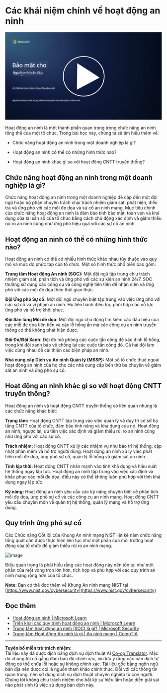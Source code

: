<!--
CO_OP_TRANSLATOR_METADATA:
{
  "original_hash": "6a55b31df9eebf550d040cef0ef7dff3",
  "translation_date": "2025-09-04T02:03:59+00:00",
  "source_file": "4.1 SecOps key concepts.md",
  "language_code": "vi"
}
-->
# Các khái niệm chính về hoạt động an ninh

[![Xem video](../../translated_images/4-1_placeholder.0123f726051a7b9662e6dfa95b10962cbe64c002cde9640da84711fd8d3df642.vi.png)](https://learn-video.azurefd.net/vod/player?id=6a1cf511-89e0-493a-8ef9-91c458200266)

Hoạt động an ninh là một thành phần quan trọng trong chức năng an ninh tổng thể của một tổ chức. Trong bài học này, chúng ta sẽ tìm hiểu thêm về:

- Chức năng hoạt động an ninh trong một doanh nghiệp là gì?

- Hoạt động an ninh có thể có những hình thức nào?

- Hoạt động an ninh khác gì so với hoạt động CNTT truyền thống?

## Chức năng hoạt động an ninh trong một doanh nghiệp là gì?

Chức năng hoạt động an ninh trong một doanh nghiệp đề cập đến một đội ngũ hoặc bộ phận chuyên trách chịu trách nhiệm giám sát, phát hiện, điều tra và ứng phó với các mối đe dọa và sự cố an ninh mạng. Mục tiêu chính của chức năng hoạt động an ninh là đảm bảo tính bảo mật, toàn vẹn và khả dụng của tài sản số của tổ chức bằng cách chủ động xác định và giảm thiểu rủi ro an ninh cũng như ứng phó hiệu quả với các sự cố an ninh.

## Hoạt động an ninh có thể có những hình thức nào?

Hoạt động an ninh có thể có nhiều hình thức khác nhau tùy thuộc vào quy mô và mức độ phức tạp của tổ chức. Một số hình thức phổ biến bao gồm:

**Trung tâm Hoạt động An ninh (SOC):** Một đội ngũ tập trung chịu trách nhiệm giám sát, phân tích và ứng phó với các sự kiện an ninh 24/7. SOC thường sử dụng các công cụ và công nghệ tiên tiến để nhận diện và ứng phó với các mối đe dọa theo thời gian thực.

**Đội Ứng phó Sự cố:** Một đội ngũ chuyên biệt tập trung vào việc ứng phó với các sự cố và vi phạm an ninh. Họ tiến hành điều tra, phối hợp các nỗ lực ứng phó và hỗ trợ khôi phục.

**Đội Săn lùng Mối đe dọa:** Một đội ngũ chủ động tìm kiếm các dấu hiệu của các mối đe dọa tiên tiến và các lỗ hổng ẩn mà các công cụ an ninh truyền thống có thể không phát hiện được.

**Đội Đỏ/Đội Xanh:** Đội đỏ mô phỏng các cuộc tấn công để xác định lỗ hổng, trong khi đội xanh bảo vệ chống lại các cuộc tấn công đó. Cả hai đội làm việc cùng nhau để cải thiện các biện pháp an ninh.

**Nhà cung cấp Dịch vụ An ninh Quản lý (MSSP):** Một số tổ chức thuê ngoài hoạt động an ninh của họ cho các nhà cung cấp bên thứ ba chuyên về giám sát an ninh và ứng phó sự cố.

## Hoạt động an ninh khác gì so với hoạt động CNTT truyền thống?

Hoạt động an ninh và hoạt động CNTT truyền thống có liên quan nhưng là các chức năng khác biệt:

**Trọng tâm:** Hoạt động CNTT tập trung vào việc quản lý và duy trì cơ sở hạ tầng CNTT của tổ chức, đảm bảo tính năng và khả dụng của nó. Hoạt động an ninh, ngược lại, ưu tiên việc xác định và giảm thiểu rủi ro an ninh cũng như ứng phó với các sự cố.

**Trách nhiệm:** Hoạt động CNTT xử lý các nhiệm vụ như bảo trì hệ thống, cập nhật phần mềm và hỗ trợ người dùng. Hoạt động an ninh xử lý việc phát hiện mối đe dọa, ứng phó sự cố, quản lý lỗ hổng và giám sát an ninh.

**Tính kịp thời:** Hoạt động CNTT nhấn mạnh vào tính khả dụng và hiệu suất hệ thống ngay lập tức. Hoạt động an ninh tập trung vào việc xác định và khắc phục các mối đe dọa, điều này có thể không luôn phù hợp với tính khả dụng ngay lập tức.

**Kỹ năng:** Hoạt động an ninh yêu cầu các kỹ năng chuyên biệt về phân tích mối đe dọa, ứng phó sự cố và các công cụ an ninh mạng. Hoạt động CNTT yêu cầu chuyên môn về quản trị hệ thống, quản lý mạng và hỗ trợ ứng dụng.

## Quy trình ứng phó sự cố

Các Chức năng Cốt lõi của Khung An ninh mạng NIST liệt kê năm chức năng tổng quát cần được thực hiện liên tục như một phần của môi trường hoạt động của tổ chức để giảm thiểu rủi ro an ninh mạng.

![image](https://github.com/microsoft/Security-101/assets/139931591/f6d19dce-f96e-47bd-9e0a-8019675a602d)

Điều quan trọng là phải hiểu rằng các hoạt động này nên tồn tại như một phần của một vòng tròn lớn hơn, tích hợp và phù hợp với các quy trình an ninh mạng rộng hơn của tổ chức.

**Note:** Bạn có thể đọc thêm về Khung An ninh mạng NIST tại [https://www.nist.gov/cybersecurity](https://www.nist.gov/cybersecurity)

## Đọc thêm

- [Hoạt động an ninh | Microsoft Learn](https://learn.microsoft.com/security/operations/overview?WT.mc_id=academic-96948-sayoung)
- [Triển khai các quy trình hoạt động an ninh | Microsoft Learn](https://learn.microsoft.com/security/operations/?WT.mc_id=academic-96948-sayoung)
- [Trung tâm hoạt động an ninh (SOC) là gì? | Microsoft Security](https://www.microsoft.com/security/business/security-101/what-is-a-security-operations-center-soc?WT.mc_id=academic-96948-sayoung)
- [Trung tâm Hoạt động An ninh là gì | An ninh mạng | CompTIA](https://www.comptia.org/content/articles/what-is-a-security-operations-center)

---

**Tuyên bố miễn trừ trách nhiệm**:  
Tài liệu này đã được dịch bằng dịch vụ dịch thuật AI [Co-op Translator](https://github.com/Azure/co-op-translator). Mặc dù chúng tôi cố gắng đảm bảo độ chính xác, xin lưu ý rằng các bản dịch tự động có thể chứa lỗi hoặc sự không chính xác. Tài liệu gốc bằng ngôn ngữ bản địa nên được coi là nguồn tham khảo chính thức. Đối với các thông tin quan trọng, nên sử dụng dịch vụ dịch thuật chuyên nghiệp từ con người. Chúng tôi không chịu trách nhiệm cho bất kỳ sự hiểu lầm hoặc diễn giải sai nào phát sinh từ việc sử dụng bản dịch này.